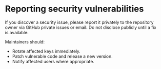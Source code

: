 # Reporting security vulnerabilities

If you discover a security issue, please report it privately to the repository owner via GitHub private issues or email. Do not disclose publicly until a fix is available.

Maintainers should:
- Rotate affected keys immediately.
- Patch vulnerable code and release a new version.
- Notify affected users where appropriate.